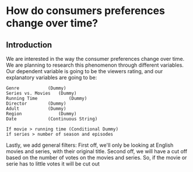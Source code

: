 # How do consumers preferences change over time? 

## Introduction
We are interested in the way the consumer preferences change over time. We are planning to research this phenomenon through different variables. Our dependent variable is going to be the viewers rating, and our explanatory variables are going to be: 
```
Genre			(Dummy)
Series vs. Movies 	(Dummy)
Running Time	        (Dummy)
Director		(Dummy)
Adult 			(Dummy) 
Region		        (Dummy)
Date			(Continuous String)

If movie > running time (Conditional Dummy)
if series > number of season and episodes
```
Lastly, we add general filters: First off, we'll only be looking at English movies and series, with their original title. Second off, we will have a cut off based on the number of votes on the movies and series. So, if the movie or serie has to little votes it will be cut out
